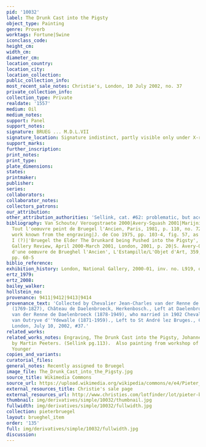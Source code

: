 ```yaml
---
pid: '10032'
label: The Drunk Cast into the Pigsty
object_type: Painting
genre: Proverb
worktags: Fortune|Swine
iconclass_code:
height_cm:
width_cm:
diameter_cm:
location_country:
location_city:
location_collection:
public_collection_info:
most_recent_sale_notes: Christie's, London, 10 July 2002, no. 37
private_collection_info:
collection_type: Private
realdate: '1557'
medium: Oil
medium_notes:
support: Panel
support_notes:
signature: BRUEG ... M.D.L.VII
signature_location: Signature indistinct, partly visible only under X-ray
support_marks:
further_inscription:
print_notes:
print_type:
plate_dimensions:
states:
printmaker:
publisher:
series:
collaborators:
collaborator_notes:
collectors_patrons:
our_attribution:
other_attribution_authorities: 'Sellink, cat. #62: problematic, but accepted.'
bibliography: Van Schoute/ Verougstraete 2000|Avery-Squash 2001|Marijnissen 2003|Bianconi,
  Tout l'oeœuvre peint de Bruegel l'Ancien, Paris, 1981, p. 110, no. 72, as a lost
  work known from the engraving|J. de Coo 1975, pp. 103-4, fig. 57, as Pieter Bruegel
  I (?)|'Bruegel the Elder The Drunkard being Pushed into the Pigsty', The National
  Gallery Review, April 2000-March 2001, London, 2001, p. 20|S. Avery-Quash, 'Découverte
  d'une oeœuvre de Brueghel l'Ancien', L'Estampille/L'Objet d'Art, 359, June 2001,
  pp. 60-5
biblio_reference:
exhibition_history: London, National Gallery, 2000-01, inv. no. L919, on loan.
ertz_1979:
ertz_2008:
bailey_walker:
hollstein_no:
provenance: 9411|9412|9413|9414
provenance_text: 'Collected by Chevalier Jean-Charles van der Renne de Daelenbroeck
  (1769-1827), Château de Daelenbroeck, Herkenbosch., Left at Daelenbroeck to Cécile
  van der Renne de Daelenbroeck (1878-1949), who married in 1902 Chevalier Stanislas
  van Outryve d''Ydewalle (1871-1959)., Left to St André lez Bruges., Christie''s,
  London, July 10, 2002, #37.'
related_works:
related_works_notes: Engraving, The Drunk Cast into the Pigsty, Johannes Wierix, published
  by Martin Peeters. (Sellink pg.113).  Also painting from workshop of Pieter the
  Younger
copies_and_variants:
curatorial_files:
general_notes: Recently assigned to Bruegel
image_file: The_Drunk_Cast_into_the_Pigsty.jpg
source_title: Wikimedia Commons
source_url: https://upload.wikimedia.org/wikipedia/commons/e/e4/Pieter_Brueghel_the_elder_-_1568_-_The_Drunkard_pushed_into_the_pigsty.jpg
external_resources_title: Christie's sale page
external_resources_url: http://www.christies.com/lotfinder/lot/pieter-bruegel-i-the-drunkard-pushed-into-3957137-details.aspx
thumbnail: img/derivatives/simple/10032/thumbnail.jpg
fullwidth: img/derivatives/simple/10032/fullwidth.jpg
collection: pieterbruegel
layout: brueghel_item
order: '135'
full: img/derivatives/simple/10032/fullwidth.jpg
discussion:
---
```

